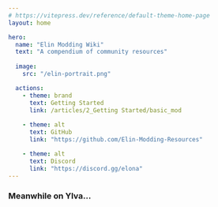 ```yaml
---
# https://vitepress.dev/reference/default-theme-home-page
layout: home

hero:
  name: "Elin Modding Wiki"
  text: "A compendium of community resources"
  
  image:
    src: "/elin-portrait.png"

  actions:
    - theme: brand
      text: Getting Started
      link: /articles/2_Getting Started/basic_mod
      
    - theme: alt
      text: GitHub
      link: "https://github.com/Elin-Modding-Resources"

    - theme: alt
      text: Discord
      link: "https://discord.gg/elona"
---
```


<h3>Meanwhile on Ylva...</h3>
<CardContainer/>